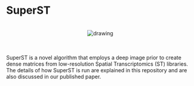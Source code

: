# SuperST

<br>
<center>
<img src="https://github.com/portrai-io/SuperST/assets/55747737/0a664ff6-3cb8-45d8-b98f-1aecc10d00b9" alt="drawing" />
</center>
<br>
<br>

SuperST is a novel algorithm that employs a deep image prior to create dense matrices from low-resolution Spatial Transcriptomics (ST) libraries. The details of how SuperST is run are explained in this repository and are also discussed in our published paper.
